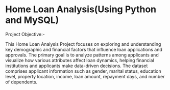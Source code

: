 # **Home Loan Analysis(Using Python and MySQL)**
Project Objective:-

This Home Loan Analysis Project focuses on exploring and understanding key demographic and financial factors that influence loan applications and approvals. The primary goal is to analyze patterns among applicants and visualize how various attributes affect loan dynamics, helping financial institutions and applicants make data-driven decisions.
The dataset comprises applicant information such as gender, marital status, education level, property location, income, loan amount, repayment days, and number of dependents.
